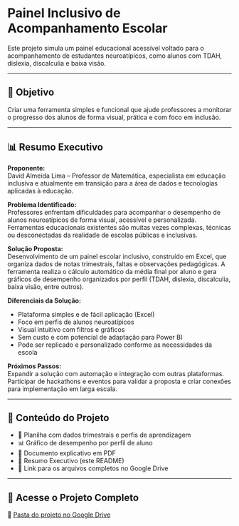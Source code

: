 # Painel Inclusivo de Acompanhamento Escolar

Este projeto simula um painel educacional acessível voltado para o acompanhamento de estudantes neuroatípicos, como alunos com TDAH, dislexia, discalculia e baixa visão.

---

## 🎯 Objetivo

Criar uma ferramenta simples e funcional que ajude professores a monitorar o progresso dos alunos de forma visual, prática e com foco em inclusão.

---

## 📊 Resumo Executivo

**Proponente:**  
David Almeida Lima – Professor de Matemática, especialista em educação inclusiva e atualmente em transição para a área de dados e tecnologias aplicadas à educação.

**Problema Identificado:**  
Professores enfrentam dificuldades para acompanhar o desempenho de alunos neuroatípicos de forma visual, acessível e personalizada. Ferramentas educacionais existentes são muitas vezes complexas, técnicas ou desconectadas da realidade de escolas públicas e inclusivas.

**Solução Proposta:**  
Desenvolvimento de um painel escolar inclusivo, construído em Excel, que organiza dados de notas trimestrais, faltas e observações pedagógicas. A ferramenta realiza o cálculo automático da média final por aluno e gera gráficos de desempenho organizados por perfil (TDAH, dislexia, discalculia, baixa visão, entre outros).

**Diferenciais da Solução:**  
- Plataforma simples e de fácil aplicação (Excel)  
- Foco em perfis de alunos neuroatípicos  
- Visual intuitivo com filtros e gráficos  
- Sem custo e com potencial de adaptação para Power BI  
- Pode ser replicado e personalizado conforme as necessidades da escola

**Próximos Passos:**  
Expandir a solução com automação e integração com outras plataformas. Participar de hackathons e eventos para validar a proposta e criar conexões para implementação em larga escala.

---

## 📂 Conteúdo do Projeto

- 📄 Planilha com dados trimestrais e perfis de aprendizagem  
- 📊 Gráfico de desempenho por perfil de aluno  
- 📑 Documento explicativo em PDF  
- 📝 Resumo Executivo (este README)  
- 🔗 Link para os arquivos completos no Google Drive

---

## 🔗 Acesse o Projeto Completo

📁 [Pasta do projeto no Google Drive](https://drive.google.com/drive/folders/1qDbA7IIl7X4TqB6Ih7vjJip90UYpFuac?usp=drive_link)

